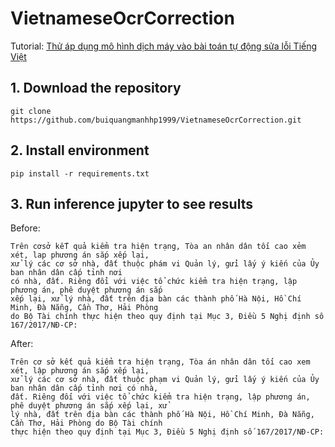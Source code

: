 # VietnameseOcrCorrection
Tutorial: [Thử áp dụng mô hình dịch máy vào bài toán tự động sửa lỗi Tiếng Việt](https://viblo.asia/p/thu-ap-dung-mo-hinh-dich-may-vao-bai-toan-tu-dong-sua-loi-tieng-viet-maGK7vJB5j2)

## 1. Download the repository
```
git clone https://github.com/buiquangmanhhp1999/VietnameseOcrCorrection.git
```

## 2. Install environment
```
pip install -r requirements.txt
```

## 3. Run inference jupyter to see results
Before:
```
Trên cơsở kếT quả kiểm tra hiện trạng, Tòa an nhân dân tối cao xẻm xét, lap phương án sắp xếp lại,
xử lý các cơ sở nhà, đất thuộc phám vi Quản lý, gửi lấy ý kiến của Ủy ban nhân dân cấp tỉnh nơi
có nhà, đất. Riêng đổi với việc tổ chức kiểm tra hiện trạng, lập phương án, phê duyệt phương án sắp
xếp lại, xử lý nhà, đất trên địa bàn các thành phố Hà Nội, Hồ Chí Minh, Đà Nẵng, Cần Thơ, Hải Phòng
do Bộ Tài chính thực hiện theo quy định tại Mục 3, Điều 5 Nghị định số 167/2017/NĐ-CP:
```
After:
```
Trên cơ sở kết quả kiểm tra hiện trạng, Tòa án nhân dân tối cao xem xét, lập phương án sắp xếp lại,
xử lý các cơ sở nhà, đất thuộc phạm vi Quản lý, gửi lấy ý kiến của Ủy ban nhân dân cấp tỉnh nơi có nhà,
đất. Riêng đối với việc tổ chức kiểm tra hiện trạng, lập phương án, phê duyệt phương án sắp xếp lại, xử
lý nhà, đất trên địa bàn các thành phố Hà Nội, Hồ Chí Minh, Đà Nẵng, Cần Thơ, Hải Phòng do Bộ Tài chính
thực hiện theo quy định tại Mục 3, Điều 5 Nghị định số 167/2017/NĐ-CP:
```

